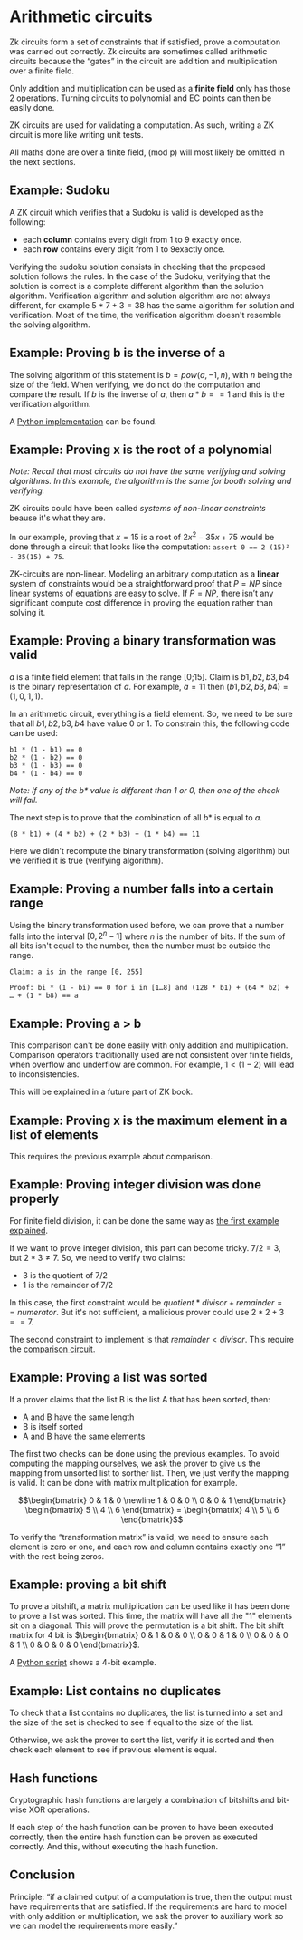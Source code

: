 # Arithmetic circuits

Zk circuits form a set of constraints that if satisfied, prove a computation was carried out correctly. Zk circuits are sometimes called arithmetic circuits because the “gates” in the circuit are addition and multiplication over a finite field.

Only addition and multiplication can be used as a **finite field** only has those 2 operations. Turning circuits to polynomial and EC points can then be easily done.

ZK circuits are used for validating a computation. As such, writing a ZK circuit is more like writing unit tests.

All maths done are over a finite field, (mod p) will most likely be omitted in the next sections.

## Example: Sudoku

A ZK circuit which verifies that a Sudoku is valid is developed as the following:
- each **column** contains every digit from 1 to 9 exactly once.
- each **row** contains every digit from 1 to 9exactly once.

Verifying the sudoku solution consists in checking that the proposed solution follows the rules.
In the case of the Sudoku, verifying that the solution is correct is a complete different algorithm than the solution algorithm.
Verification algorithm and solution algorithm are not always different, for example $5*7+3=38$ has the same algorithm for solution and verification.
Most of the time, the verification algorithm doesn't resemble the solving algorithm.


## Example: Proving b is the inverse of a
The solving algorithm of this statement is $b=pow(a, -1, n)$, with $n$ being the size of the field.
When verifying, we do not do the computation and compare the result.
If $b$ is the inverse of $a$, then $a * b == 1$ and this is the verification algorithm.


A [Python implementation](./inverse.py) can be found.


## Example: Proving x is the root of a polynomial

*Note: Recall that most circuits do not have the same verifying and solving algorithms.
In this example, the algorithm is the same for booth solving and verifying.*

ZK circuits could have been called *systems of non-linear constraints* beause it's what they are. 

In our example, proving that $x=15$ is a root of $2x^2 - 35x + 75$ would be done through a circuit that looks like the computation:
`assert 0 == 2 (15)² - 35(15) + 75`.

ZK-circuits are non-linear. Modeling an arbitrary computation as a **linear** system of constraints would be a straightforward proof that $P=NP$ since linear systems of equations are easy to solve. If $P=NP$, there isn’t any significant compute cost difference in proving the equation rather than solving it.

## Example: Proving a binary transformation was valid

$a$ is a finite field element that falls in the range \[0;15\]. Claim is $b1, b2, b3, b4$ is the binary representation of $a$. For example, $a=11$ then $(b1, b2, b3, b4) = (1,0,1,1)$.

In an arithmetic circuit, everything is a field element. So, we need to be sure that all $b1, b2, b3, b4$ have value $0$ or $1$. To constrain this, the following code can be used:
```
b1 * (1 - b1) == 0
b2 * (1 - b2) == 0
b3 * (1 - b3) == 0
b4 * (1 - b4) == 0
```
*Note: If any of the $b*$ value is different than 1 or 0, then one of the check will fail.*

The next step is to prove that the combination of all $b*$ is equal to $a$.
```
(8 * b1) + (4 * b2) + (2 * b3) + (1 * b4) == 11
```

Here we didn't recompute the binary transformation (solving algorithm) but we verified it is true (verifying algorithm).

## Example: Proving a number falls into a certain range
Using the binary transformation used before, we can prove that a number falls into the interval $[0, 2^n-1]$ where $n$ is the number of bits. If the sum of all bits isn't equal to the number, then the number must be outside the range.

```
Claim: a is in the range [0, 255]

Proof: bi * (1 - bi) == 0 for i in [1…8] and (128 * b1) + (64 * b2) + … + (1 * b8) == a
```


## Example: Proving a > b
This comparison can't be done easily with only addition and multiplication.
Comparison operators traditionally used are not consistent over finite fields, when overflow and underflow are common.
For example, $1 < (1-2)$ will lead to inconsistencies.

This will be explained in a future part of ZK book.

## Example: Proving x is the maximum element in a list of elements
This requires the previous example about comparison.

## Example: Proving integer division was done properly
For finite field division, it can be done the same way as [the first example explained](#example-proving-b-is-the-inverse-of-a).

If we want to prove integer division, this part can become tricky. $7/2 = 3$, but $2*3 \neq 7$. So, we need to verify two claims:
- $3$ is the quotient of $7/2$
- $1$ is the remainder of $7/2$

In this case, the first constraint would be $quotient * divisor + remainder == numerator$. But it's not sufficient, a malicious prover could use $2*2 + 3 == 7$.

The second constraint to implement is that $remainder < divisor$. This require the [comparison circuit](#example-proving-a--b).


## Example: Proving a list was sorted

If a prover claims that the list B is the list A that has been sorted, then:
- A and B have the same length
- B is itself sorted
- A and B have the same elements

The first two checks can be done using the previous examples.
To avoid computing the mapping ourselves, we ask the prover to give us the mapping from unsorted list to sorther list.
Then, we just verify the mapping is valid. It can be done with matrix multiplication for example.

$$\begin{bmatrix} 0 & 1 & 0 \newline 1 & 0 & 0 \\ 0 & 0 & 1 \end{bmatrix} \begin{bmatrix} 5 \\ 4 \\ 6 \end{bmatrix} = \begin{bmatrix} 4 \\ 5 \\ 6 \end{bmatrix}$$

To verify the “transformation matrix” is valid, we need to ensure each element is zero or one, and each row and column contains exactly one “1” with the rest being zeros.


## Example: proving a bit shift

To prove a bitshift, a matrix multiplication can be used like it has been done to prove a list was sorted.
This time, the matrix will have all the "1" elements sit on a diagonal.
This will prove the permutation is a bit shift.
The bit shift matrix for 4 bit is $\begin{bmatrix} 0 & 1 & 0 & 0 \\ 0 & 0 & 1 & 0 \\ 0 & 0 & 0 & 1 \\ 0 & 0 & 0 & 0 \end{bmatrix}$.

A [Python script](./bitshift.py) shows a 4-bit example.


## Example: List contains no duplicates
To check that a list contains no duplicates, the list is turned into a set and the size of the set is checked to see if equal to the size of the list.

Otherwise, we ask the prover to sort the list, verify it is sorted and then check each element to see if previous element is equal.

## Hash functions

Cryptographic hash functions are largely a combination of bitshifts and bit-wise XOR operations.

If each step of the hash function can be proven to have been executed correctly, then the entire hash function can be proven as executed correctly.
And this, without executing the hash function.


## Conclusion

Principle: “if a claimed output of a computation is true, then the output must have requirements that are satisfied.
If the requirements are hard to model with only addition or multiplication, we ask the prover to
auxiliary work so we can model the requirements more easily.”

